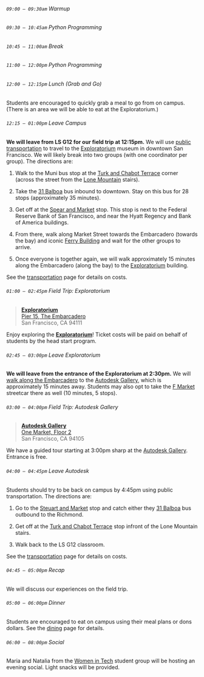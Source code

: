 ###### `09:00 – 09:30am` Warmup

###### `09:30 – 10:45am` Python Programming

###### `10:45 – 11:00am` *Break*

###### `11:00 – 12:00pm` Python Programming

###### `12:00 – 12:15pm` *Lunch (Grab and Go)*

Students are encouraged to quickly grab a meal to go from on campus. (There is an area we will be able to eat at the Exploratorium.)

###### `12:15 – 01:00pm` *Leave Campus*

**We will leave from LS G12 for our field trip at 12:15pm.** We will use [public transportation](https://www.sfmta.com/) to travel to the [Exploratorium](https://www.exploratorium.edu/) museum in downtown San Francisco. We will likely break into two groups (with one coordinator per group). The directions are:

  1. Walk to the Muni bus stop at the [Turk and Chabot Terrace](https://www.sfmta.com/stops/turk-st-chabot-ter-16715) corner (across the street from the [Lone Mountain](https://www.usfca.edu/campus-buildings-services/lone-mountain-campus/lone-mountain-main) stairs).

  2. Take the [31 Balboa](https://www.sfmta.com/routes/31-balboa) bus inbound to downtown. Stay on this bus for 28 stops (approximately 35 minutes).

  3. Get off at the [Spear and Market](https://www.sfmta.com/stops/spear-st-market-st-16475) stop. This stop is next to the Federal Reserve Bank of San Francisco, and near the Hyatt Regency and Bank of America buildings.

  4. From there, walk along Market Street towards the Embarcadero (towards the bay) and iconic [Ferry Building](https://www.ferrybuildingmarketplace.com/) and wait for the other groups to arrive.

  5. Once everyone is together again, we will walk approximately 15 minutes along the Embarcadero (along the bay) to the [Exploratorium](https://www.exploratorium.edu/) building.

See the [transportation](transportation.html) page for details on costs.

###### `01:00 – 02:45pm` Field Trip: Exploratorium

> [**Exploratorium**](https://www.exploratorium.edu/)  
> [Pier 15, The Embarcadero](https://goo.gl/maps/Kz3ZcjQUz2LVeYQK7)  
> San Francisco, CA 94111

Enjoy exploring the [**Exploratorium**](https://www.exploratorium.edu/)! Ticket costs will be paid on behalf of students by the head start program.

###### `02:45 – 03:00pm` *Leave Exploratorium*

**We will leave from the entrance of the Exploratorium at 2:30pm.** We will [walk along the Embarcadero](https://goo.gl/maps/ouu85hewZt8spXqf8) to the [Autodesk Gallery](https://www.autodesk.com/gallery/overview), which is approximately 15 minutes away. Students may also opt to take the [F Market](https://www.sfmta.com/routes/f-market-wharves) streetcar there as well (10 minutes, 5 stops).

###### `03:00 – 04:00pm` Field Trip: Autodesk Gallery

> [**Autodesk Gallery**](https://www.autodesk.com/gallery/overview)  
> [One Market, Floor 2](https://www.google.ca/maps/place/Autodesk+Gallery/@37.7938828,-122.3970065,17z/data=!3m1!4b1!4m5!3m4!1s0x80858066a8ce75b5:0x7b9724e970bf6347!8m2!3d37.7938786!4d-122.3948178)  
> San Francisco, CA 94105

We have a guided tour starting at 3:00pm sharp at the [Autodesk Gallery](https://www.autodesk.com/gallery/overview). Entrance is free.

###### `04:00 – 04:45pm` *Leave Autodesk*

Students should try to be back on campus by 4:45pm using public transportation. The directions are:

  1. Go to the [Steuart and Market](https://www.sfmta.com/stops/steuart-st-market-st-16501) stop and catch either they [31 Balboa](https://www.sfmta.com/routes/31-balboa) bus outbound to the Richmond.

  2. Get off at the [Turk and Chabot Terrace](https://www.sfmta.com/stops/turk-st-chabot-ter-16714) stop infront of the Lone Mountain stairs.

  3. Walk back to the LS G12 classroom.

See the [transportation](transportation.html) page for details on costs.

###### `04:45 – 05:00pm` Recap

We will discuss our experiences on the field trip.

###### `05:00 – 06:00pm` *Dinner*

Students are encouraged to eat on campus using their meal plans or dons dollars. See the [dining](dining.html) page for details.

###### `06:00 – 08:00pm` *Social*

Maria and Natalia from the [Women in Tech](https://www.facebook.com/usfcawit/) student group will be hosting an evening social. Light snacks will be provided.
